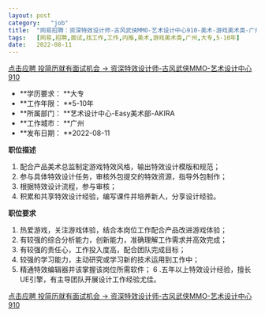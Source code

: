 ```yaml
---
layout:	post
category:	"job"
title:	"网易招聘：资深特效设计师-古风武侠MMO-艺术设计中心910-美术-游戏美术类-广州大专5-10年"
tags:	[网易,招聘,面试,找工作,工作,内推,美术,游戏美术类,广州,大专,5-10年]
date:	2022-08-11
---
```


[点击应聘 投简历就有面试机会 -> 资深特效设计师-古风武侠MMO-艺术设计中心910](http://mobile.bole.netease.com/bole/boleDetail?id=41822&employeeId=346f03c3cda5f04c&key=all)



- **学历要求： **大专
- **工作年限： **5-10年
- **所属部门： **艺术设计中心-Easy美术部-AKIRA
- **工作城市： **广州
- **发布日期： **2022-08-11



**职位描述**
1. 配合产品美术总监制定游戏特效风格，输出特效设计模版和规范；
2. 参与具体特效设计任务，审核外包提交的特效资源，指导外包制作；
3. 根据特效设计流程，参与审核；
4. 积累和共享特效设计经验，编写课件并培养新人，分享设计经验。



**职位要求**
1. 热爱游戏，关注游戏体验，结合本岗位工作配合产品改进游戏体验；
2. 有较强的综合分析能力，创新能力，准确理解工作需求并高效完成；
3. 有较强的责任心，工作投入度高，配合团队完成目标；
4. 较强的学习能力，主动研究或学习新的技术运用到工作中；
5. 精通特效编辑器并该掌握该岗位所需软件；
6 .五年以上特效设计经验，擅长UE引擎，有主导团队开展设计工作经验尤佳。



[点击应聘 投简历就有面试机会 -> 资深特效设计师-古风武侠MMO-艺术设计中心910](http://mobile.bole.netease.com/bole/boleDetail?id=41822&employeeId=346f03c3cda5f04c&key=all)
